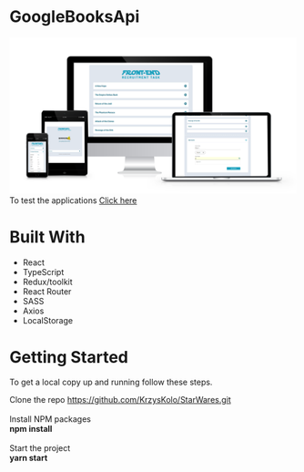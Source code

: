 # GoogleBooksApi
<img src="demo/demo.png" alt="StarWares" width="550px">
To test the applications <a target="_blank" href="http://web-projekt-1.net.pl/">Click here </a>

# Built With
 - React
 - TypeScript
 - Redux/toolkit
 - React Router
 - SASS
 - Axios
 - LocalStorage
 
# Getting Started

To get a local copy up and running follow these steps.

Clone the repo
https://github.com/KrzysKolo/StarWares.git <br><br>
Install NPM packages <br>
<b> npm install </b> <br><br>
Start the project <br>
<b> yarn start </b>
